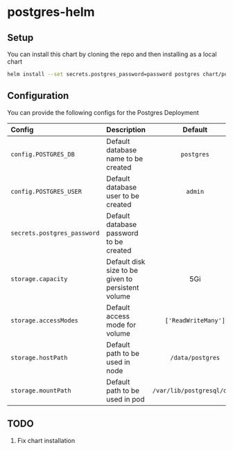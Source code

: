 postgres-helm
=============

## Setup
You can install this chart by cloning the repo and then installing as a local chart
```bash
helm install --set secrets.postgres_password=password postgres chart/postgres
```

## Configuration
You can provide the following configs for the Postgres Deployment

|Config                     |Description                                       |Default                   |
|:---                       |:---                                              |:---:                     |
|`config.POSTGRES_DB`       |Default database name to be created               |`postgres`                |
|`config.POSTGRES_USER`     |Default database user to be created               |`admin`                   |
|`secrets.postgres_password`|Default database password to be created           |                          |
|`storage.capacity`         |Default disk size to be given to persistent volume|5Gi                       |
|`storage.accessModes`      |Default access mode for volume                    |`['ReadWriteMany']`       |
|`storage.hostPath`         |Default path to be used in node                   |`/data/postgres`          |
|`storage.mountPath`        |Default path to be used in pod                    |`/var/lib/postgresql/data`|

## TODO
1. Fix chart installation
